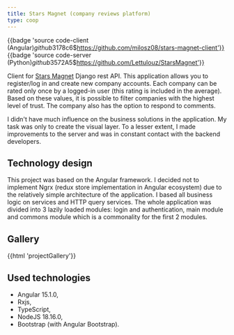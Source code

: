 ```yaml
---
title: Stars Magnet (company reviews platform)
type: coop
---
```


{{badge 'source code-client (Angular)$github$3178c6$https://github.com/milosz08/stars-magnet-client'}}
{{badge 'source code-server (Python)$github$3572A5$https://github.com/Lettulouz/StarsMagnet'}}

Client for [Stars Magnet](https://github.com/Lettulouz/StarsMagnet) Django rest API. This application allows you to
register/log in and create new company accounts. Each company can be rated only once by a logged-in user (this rating is
included in the average). Based on these values, it is possible to filter companies with the highest level of trust. The
company also has the option to respond to comments.

I didn't have much influence on the business solutions in the application. My task was only to create the visual layer.
To a lesser extent, I made improvements to the server and was in constant contact with the backend developers.

## Technology design

This project was based on the Angular framework. I decided not to implement Ngrx (redux store implementation in Angular
ecosystem) due to the relatively simple architecture of the application. I based all business logic on services and HTTP
query services. The whole application was divided into 3 lazily loaded modules: login and authentication, main module
and commons module which is a commonality for the first 2 modules.

## Gallery

{{html 'projectGallery'}}

## Used technologies

- Angular 15.1.0,
- Rxjs,
- TypeScript,
- NodeJS 18.16.0,
- Bootstrap (with Angular Bootstrap).
